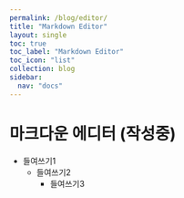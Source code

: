 ```yaml
---
permalink: /blog/editor/
title: "Markdown Editor"
layout: single
toc: true
toc_label: "Markdown Editor"
toc_icon: "list"
collection: blog
sidebar:
  nav: "docs"
---
```



# 마크다운 에디터 (작성중)
- 들여쓰기1
   - 들여쓰기2
     - 들여쓰기3